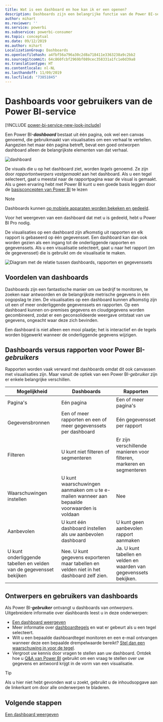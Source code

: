 ```yaml
---
title: Wat is een dashboard en hoe kan ik er een openen?
description: Dashboards zijn een belangrijke functie van de Power BI-service.
author: mihart
ms.reviewer: ''
ms.service: powerbi
ms.subservice: powerbi-consumer
ms.topic: conceptual
ms.date: 09/12/2019
ms.author: mihart
LocalizationGroup: Dashboards
ms.openlocfilehash: a4fbf56a796a30c2d8a718411e3363238a9c2bb2
ms.sourcegitcommit: 64c860fcbf2969bf089cec358331a1fc1e0d39a8
ms.translationtype: HT
ms.contentlocale: nl-NL
ms.lasthandoff: 11/09/2019
ms.locfileid: "73851845"
---
```

# <a name="dashboards-for-power-bi-service-consumers"></a>Dashboards voor gebruikers van de Power BI-service

[!INCLUDE [power-bi-service-new-look-include](../includes/power-bi-service-new-look-include.md)]

Een Power BI-***dashboard*** bestaat uit één pagina, ook wel een canvas genoemd, die gebruikmaakt van visualisaties om een verhaal te vertellen. Aangezien het maar één pagina betreft, bevat een goed ontworpen dashboard alleen de belangrijkste elementen van dat verhaal.

![dashboard](media/end-user-dashboards/power-bi-dashboard2.png)

De visuals die u op het dashboard ziet, worden *tegels* genoemd. Ze zijn door *rapportontwerpers* *vastgemaakt* aan het dashboard. Als u een tegel selecteert, gaat u meestal naar de rapportpagina waar de visual is gemaakt. Als u geen ervaring hebt met Power BI kunt u een goede basis leggen door de [basisconcepten van Power BI](end-user-basic-concepts.md) te lezen

> [!NOTE]
> Dashboards kunnen [op mobiele apparaten worden bekeken en gedeeld](mobile/mobile-apps-view-dashboard.md).
>
> Voor het weergeven van een dashboard dat met u is gedeeld, hebt u Power BI Pro nodig.
> 

De visualisaties op een dashboard zijn afkomstig uit rapporten en elk rapport is gebaseerd op één gegevensset. Een dashboard kan dan ook worden gezien als een ingang tot de onderliggende rapporten en gegevenssets. Als u een visualisatie selecteert, gaat u naar het rapport (en de gegevensset) die is gebruikt om de visualisatie te maken.

![Diagram met de relatie tussen dashboards, rapporten en gegevenssets](media/end-user-dashboards/power-bi-diagram.png)

## <a name="advantages-of-dashboards"></a>Voordelen van dashboards
Dashboards zijn een fantastische manier om uw bedrijf te monitoren, te zoeken naar antwoorden en de belangrijkste metrische gegevens in één oogopslag te zien. De visualisaties op een dashboard kunnen afkomstig zijn uit een of meer onderliggende gegevenssets en rapporten. Op een dashboard kunnen on-premises gegevens en cloudgegevens worden gecombineerd, zodat er een geconsolideerde weergave ontstaat van uw gegevens, ongeacht waar deze zich bevinden.

Een dashboard is niet alleen een mooi plaatje; het is interactief en de tegels worden bijgewerkt wanneer de onderliggende gegevens wijzigen.

## <a name="dashboards-versus-reports-for-power-bi-consumers"></a>Dashboards versus rapporten voor Power BI-***gebruikers***
Rapporten worden vaak verward met dashboards omdat dit ook canvassen met visualisaties zijn. Maar vanuit de optiek van een Power BI-*gebruiker* zijn er enkele belangrijke verschillen.

| **Mogelijkheid** | **Dashboards** | **Rapporten** |
| --- | --- | --- |
| Pagina's |Eén pagina |Een of meer pagina's |
| Gegevensbronnen |Een of meer rapporten en een of meer gegevenssets per dashboard |Eén gegevensset per rapport |
| Filteren |U kunt niet filteren of segmenteren |Er zijn verschillende manieren voor filteren, markeren en segmenteren |
| Waarschuwingen instellen |U kunt waarschuwingen aanmaken om u te e-mailen wanneer aan bepaalde voorwaarden is voldaan |Nee |
| Aanbevolen |U kunt één dashboard instellen als uw aanbevolen dashboard |U kunt geen aanbevolen rapport aanmaken |
| U kunt onderliggende tabellen en velden van de gegevensset bekijken |Nee. U kunt gegevens exporteren maar tabellen en velden niet in het dashboard zelf zien. |Ja. U kunt tabellen en velden en waarden van gegevenssets bekijken. |


## <a name="dashboard-designers-and-dashboard-consumers"></a>Ontwerpers en gebruikers van dashboards
Als Power BI-***gebruiker*** ontvangt u dashboards van *ontwerpers*. Uitgebreidere informatie over dashboards leest u in deze onderwerpen:

* [Een dashboard weergeven](end-user-dashboard-open.md)
* Meer informatie over [dashboardtegels](end-user-tiles.md) en wat er gebeurt als u een tegel selecteert.
* Wilt u een bepaalde dashboardtegel monitoren en een e-mail ontvangen wanneer deze een bepaalde drempelwaarde bereikt? [Stel dan een waarschuwing in voor de tegel](end-user-alerts.md).
* Vergroot uw kennis door vragen te stellen aan uw dashboard. Ontdek hoe u [Q&A van Power BI](end-user-q-and-a.md) gebruikt om een vraag te stellen over uw gegevens en antwoord krijgt in de vorm van een visualisatie.

> [!TIP]
> Als u hier niet hebt gevonden wat u zoekt, gebruikt u de inhoudsopgave aan de linkerkant om door alle onderwerpen te bladeren.
> 

## <a name="next-steps"></a>Volgende stappen
[Een dashboard weergeven](end-user-dashboard-open.md) 